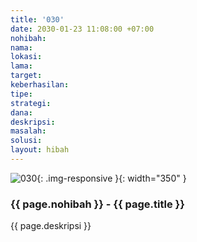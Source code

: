 ```yaml
---
title: '030'
date: 2030-01-23 11:08:00 +07:00
nohibah: 
nama: 
lokasi: 
lama: 
target: 
keberhasilan: 
tipe: 
strategi: 
dana: 
deskripsi: 
masalah: 
solusi: 
layout: hibah
---
```


![030](/static/img/hibahcms/030.png){: .img-responsive }{: width="350" }

### {{ page.nohibah }} - {{ page.title }}

{{ page.deskripsi }}
